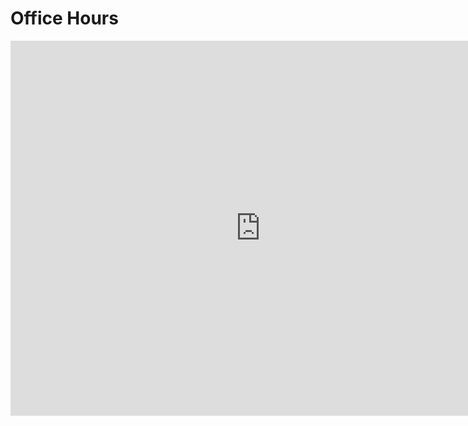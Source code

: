 # Office Hours

<iframe src="https://calendar.google.com/calendar/embed?height=600&wkst=2&ctz=America%2FDenver&mode=WEEK&showPrint=0&showCalendars=0&title=CCE%20270%20TA%20Hours&src=YzdlM2UwOTYyMjU2OGZkYTk1ZTE4ZWU4YWFmNDExODI3Y2NiYjFlNTJkN2Y4ODFmZjAwMzg4MWNiOTZiNDlmMUBncm91cC5jYWxlbmRhci5nb29nbGUuY29t&color=%23D50000" style="border-width:0" width="800" height="600" frameborder="0" scrolling="no"></iframe>



